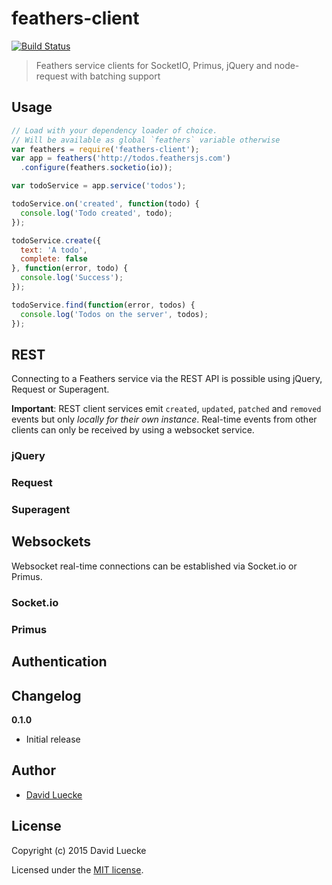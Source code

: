 # feathers-client

[![Build Status](https://travis-ci.org/feathersjs/feathers-client.png?branch=master)](https://travis-ci.org/feathersjs/feathers-client)

> Feathers service clients for SocketIO, Primus, jQuery and node-request with batching support

## Usage


```js
// Load with your dependency loader of choice.
// Will be available as global `feathers` variable otherwise
var feathers = require('feathers-client');
var app = feathers('http://todos.feathersjs.com')
  .configure(feathers.socketio(io));

var todoService = app.service('todos');

todoService.on('created', function(todo) {
  console.log('Todo created', todo);
});

todoService.create({
  text: 'A todo',
  complete: false
}, function(error, todo) {
  console.log('Success');
});

todoService.find(function(error, todos) {
  console.log('Todos on the server', todos);
});
```

## REST

Connecting to a Feathers service via the REST API is possible using jQuery, Request or Superagent.

__Important__: REST client services emit `created`, `updated`, `patched` and `removed` events but only _locally for their own instance_. Real-time events from other clients can only be received by using a websocket service.

### jQuery

### Request

### Superagent

## Websockets

Websocket real-time connections can be established via Socket.io or Primus.

### Socket.io

### Primus

## Authentication

## Changelog

__0.1.0__

- Initial release

## Author

- [David Luecke](https://github.com/daffl)

## License

Copyright (c) 2015 David Luecke

Licensed under the [MIT license](LICENSE).
